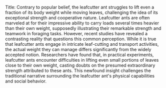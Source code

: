 Title: Contrary to popular belief, the leafcutter ant struggles to lift even a fraction of its body weight while moving leaves, challenging the idea of its exceptional strength and cooperative nature.
Leafcutter ants are often marveled at for their impressive ability to carry loads several times heavier than their own weight, supposedly illustrating their remarkable strength and teamwork in foraging tasks. However, recent studies have revealed a contrasting reality that questions this common perception. While it is true that leafcutter ants engage in intricate leaf-cutting and transport activities, the actual weight they can manage differs significantly from the widely accepted notion. Researchers have found that, in practical experiments, leafcutter ants encounter difficulties in lifting even small portions of leaves close to their own weight, casting doubts on the presumed extraordinary strength attributed to these ants. This newfound insight challenges the traditional narrative surrounding the leafcutter ant's physical capabilities and social behavior.